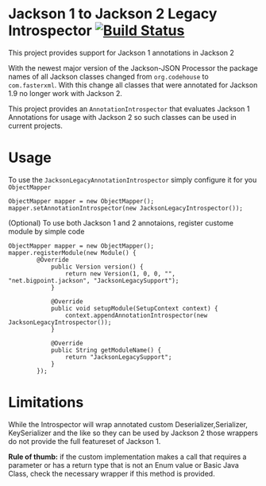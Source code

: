 # Jackson 1 to Jackson 2 Legacy Introspector [![Build Status](https://laures.ci.cloudbees.com/buildStatus/icon?job=JacksonLegacyIntrospector)](https://laures.ci.cloudbees.com/job/JacksonLegacyIntrospector/)
This project provides support for Jackson 1 annotations in Jackson 2

With the newest major version of the Jackson-JSON Processor the package names of all Jackson classes changed from `org.codehouse` to `com.fasterxml`. With this change all classes that were annotated for Jackson 1.9 no longer work with Jackson 2.

This project provides an `AnnotationIntrospector` that evaluates Jackson 1 Annotations for usage with Jackson 2 so such classes can be used in current projects.

# Usage

To use the `JacksonLegacyAnnotationIntrospector` simply configure it for you `ObjectMapper`

```
ObjectMapper mapper = new ObjectMapper();
mapper.setAnnotationIntrospector(new JacksonLegacyIntrospector());
```

(Optional) To use both Jackson 1 and 2 annotaions, register custome module by simple code

```
ObjectMapper mapper = new ObjectMapper();
mapper.registerModule(new Module() {
  		@Override
			public Version version() {
				return new Version(1, 0, 0, "", "net.bigpoint.jackson", "JacksonLegacySupport");
			}
			
			@Override
			public void setupModule(SetupContext context) {
				context.appendAnnotationIntrospector(new JacksonLegacyIntrospector());
			}
			
			@Override
			public String getModuleName() {
				return "JacksonLegacySupport";
			}
		});
```

# Limitations

While the Introspector will wrap annotated custom Deserializer,Serializer, KeySerializer and the like so they can be used by Jackson 2 those wrappers do not provide the full featureset of Jackson 1. 

**Rule of thumb:** if the custom implementation makes a call that requires a parameter or has a return type that is not an Enum value or Basic Java Class, check the necessary wrapper if this method is provided.
